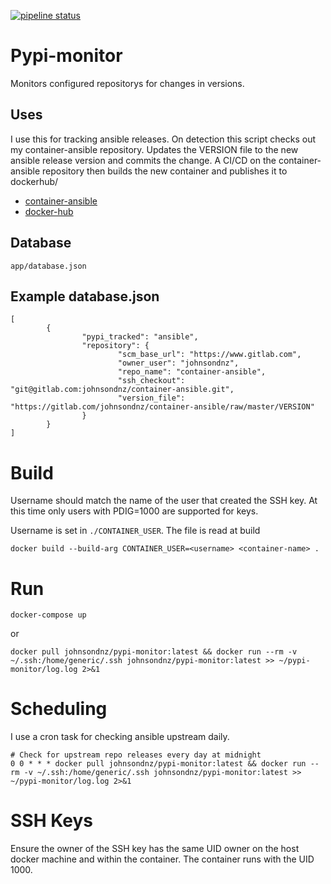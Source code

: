 [![pipeline status](https://gitlab.com/johnsondnz/pypi-monitor/badges/master/pipeline.svg)](https://gitlab.com/johnsondnz/pypi-monitor/commits/master)

# Pypi-monitor
Monitors configured repositorys for changes in versions.

## Uses
I use this for tracking ansible releases.  On detection this script checks out my container-ansible repository.  Updates the VERSION file to the new ansible release version and commits the change.  A CI/CD on the container-ansible repository then builds the new container and publishes it to dockerhub/

- [container-ansible](https://gitlab.com/johnsondnz/container-ansible)
- [docker-hub](https://hub.docker.com/r/johnsondnz/ansible)

## Database
`app/database.json`

## Example database.json
```
[
        {
                "pypi_tracked": "ansible",      
                "repository": {
                        "scm_base_url": "https://www.gitlab.com",
                        "owner_user": "johnsondnz",     
                        "repo_name": "container-ansible",
                        "ssh_checkout": "git@gitlab.com:johnsondnz/container-ansible.git",
                        "version_file": "https://gitlab.com/johnsondnz/container-ansible/raw/master/VERSION"
                }              
        }
]
```

# Build
Username should match the name of the user that created the SSH key.  At this time only users with PDIG=1000 are supported for keys.

Username is set in `./CONTAINER_USER`.  The file is read at build

`docker build --build-arg CONTAINER_USER=<username> <container-name> .`

# Run
`docker-compose up`

or

`docker pull johnsondnz/pypi-monitor:latest && docker run --rm -v ~/.ssh:/home/generic/.ssh johnsondnz/pypi-monitor:latest >> ~/pypi-monitor/log.log 2>&1`

# Scheduling
I use a cron task for checking ansible upstream daily.
```
# Check for upstream repo releases every day at midnight
0 0 * * * docker pull johnsondnz/pypi-monitor:latest && docker run --rm -v ~/.ssh:/home/generic/.ssh johnsondnz/pypi-monitor:latest >> ~/pypi-monitor/log.log 2>&1
```

# SSH Keys
Ensure the owner of the SSH key has the same UID owner on the host docker machine and within the container.  The container runs with the UID 1000.
